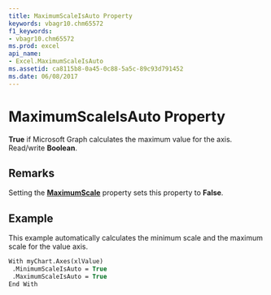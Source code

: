 ```yaml
---
title: MaximumScaleIsAuto Property
keywords: vbagr10.chm65572
f1_keywords:
- vbagr10.chm65572
ms.prod: excel
api_name:
- Excel.MaximumScaleIsAuto
ms.assetid: ca8115b8-0a45-0c88-5a5c-89c93d791452
ms.date: 06/08/2017
---
```



# MaximumScaleIsAuto Property

 **True** if Microsoft Graph calculates the maximum value for the axis. Read/write **Boolean**.


## Remarks

Setting the  **[MaximumScale](Excel.MaximumScale.md)** property sets this property to  **False**.


## Example

This example automatically calculates the minimum scale and the maximum scale for the value axis.


```vb
With myChart.Axes(xlValue) 
 .MinimumScaleIsAuto = True 
 .MaximumScaleIsAuto = True 
End With
```


